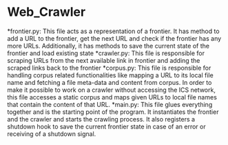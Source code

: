 # Web_Crawler
*frontier.py: This file acts as a representation of a frontier. It has method to add a URL to the frontier, get the next URL and check if the frontier has any more URLs. Additionally, it has methods to save the current state of the frontier and load existing state
*crawler.py: This file is responsible for scraping URLs from the next available link in frontier and adding the scraped links back to the frontier
*corpus.py: This file is responsible for handling corpus related functionalities like mapping a URL to its local file name and fetching a file meta-data and content from corpus. In order to make it possible to work on a crawler without accessing the ICS network, this file accesses a static corpus and maps given URLs to local file names that contain the content of that URL.
*main.py: This file glues everything together and is the starting point of the program. It instantiates the frontier and the crawler and starts the crawling process. It also registers a shutdown hook to save the current frontier state in case of an error or receiving of a shutdown signal.

